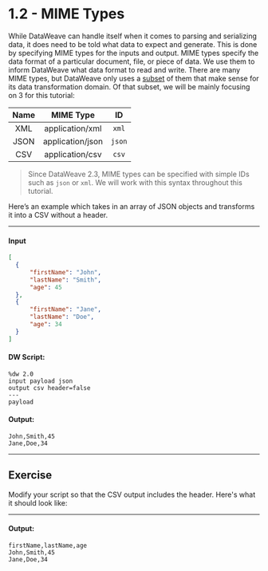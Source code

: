 # 1.2 - MIME Types

While DataWeave can handle itself when it comes to parsing and serializing data, it does need to be told what data to expect and generate. This is done by specifying MIME types for the inputs and output. MIME types specify the data format of a particular document, file, or piece of data. We use them to inform DataWeave what data format to read and write. There are many MIME types, but DataWeave only uses a [subset](https://docs.mulesoft.com/dataweave/latest/dataweave-formats) of them that make sense for its data transformation domain. Of that subset, we will be mainly focusing on 3 for this tutorial:

| Name | MIME Type        | ID     |
| :--: |:----------------:| :-----:|
| XML  | application/xml  | `xml`  |
| JSON | application/json | `json` |
| CSV  | application/csv  | `csv`  |

> Since DataWeave 2.3, MIME types can be specified with simple IDs such as `json` or `xml`. We will work with this syntax throughout this tutorial.

Here’s an example which takes in an array of JSON objects and transforms it into a CSV without a header.

---
#### Input
```json
[
  {
      "firstName": "John",
      "lastName": "Smith",
      "age": 45
  },
  {
      "firstName": "Jane",
      "lastName": "Doe",
      "age": 34
  }
]
```

#### DW Script:
```dw
%dw 2.0
input payload json
output csv header=false
---
payload
```
#### Output:
```csv
John,Smith,45
Jane,Doe,34
```
---

## Exercise

Modify your script so that the CSV output includes the header. Here's what it should look like:

---
#### Output:
```csv
firstName,lastName,age
John,Smith,45
Jane,Doe,34
```
